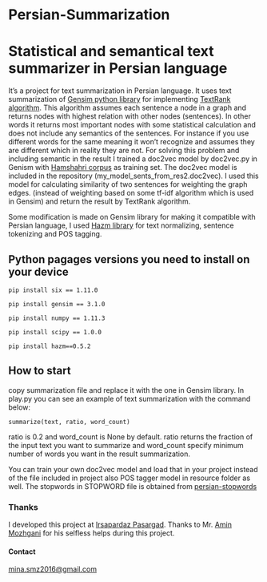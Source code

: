 # Persian-Summarization

# Statistical and semantical text summarizer in Persian language

It’s a project for text summarization in Persian language. It uses text summarization of [Gensim python library](https://github.com/RaRe-Technologies/gensim) for implementing [TextRank algorithm](https://web.eecs.umich.edu/~mihalcea/papers/mihalcea.emnlp04.pdf). This algorithm assumes each sentence a node in a graph and returns nodes with highest relation with other nodes (sentences). In other words it returns most important nodes with some statistical calculation and does not include any semantics of the sentences. For instance if you use different words for the same meaning it won’t recognize and assumes they are different which in reality they are not. For solving this problem and including semantic in the result I trained a doc2vec model by doc2vec.py in Genism with [Hamshahri corpus](http://dbrg.ut.ac.ir/hamshahri/) as training set. The doc2vec model is included in the repository (my_model_sents_from_res2.doc2vec). I used this model for calculating similarity of two sentences for weighting the graph edges. (instead of weighting based on some tf-idf algorithm which is used in Gensim) and return the result by TextRank algorithm.

Some modification is made on Gensim library for making it compatible with Persian language, I used [Hazm library]() for text normalizing, sentence tokenizing and POS tagging.


## Python pagages versions you need to install on your device

`pip install six == 1.11.0`

`pip install gensim == 3.1.0`

`pip install numpy == 1.11.3`

`pip install scipy == 1.0.0`

`pip install hazm==0.5.2`

## How to start

copy summarization file and replace it with the one in Gensim library. In play.py you can see an example of text summarization with the command below:

`summarize(text, ratio, word_count)`

ratio is 0.2 and word_count is None by default. ratio returns the fraction of the input text you want to summarize and word_count specify minimum number of words you want in the result summarization.

You can train your own doc2vec model and load that in your project instead of the file included in project also POS tagger model in resource folder as well.
The stopwords in STOPWORD file is obtained from [persian-stopwords](https://github.com/kharazi/persian-stopwords)

### Thanks
I developed this project at [Irsapardaz Pasargad](http://www.irsapardaz.ir/1970/%D8%AE%D9%84%D8%A7%D8%B5%D9%87-%D8%B3%D8%A7%D8%B2-%D9%85%D8%AA%D9%86-%D9%81%D8%A7%D8%B1%D8%B3%DB%8C-%D8%A8%D8%A7-%D8%A7%D8%B3%D8%AA%D9%81%D8%A7%D8%AF%D9%87-%D8%A7%D8%B2-%D8%B1%D9%88%D8%A7%D8%A8%D8%B7). Thanks to Mr. [Amin Mozhgani](https://github.com/AminMozhgani) for his selfless helps during this project.

#### Contact
mina.smz2016@gmail.com
